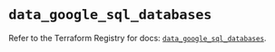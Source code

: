 # `data_google_sql_databases`

Refer to the Terraform Registry for docs: [`data_google_sql_databases`](https://registry.terraform.io/providers/hashicorp/google/6.7.0/docs/data-sources/sql_databases).
